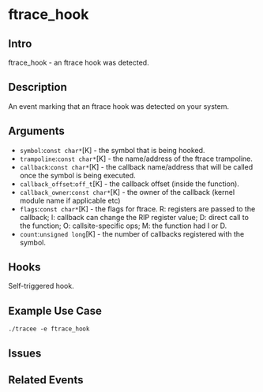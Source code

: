 # ftrace_hook

## Intro
ftrace_hook - an ftrace hook was detected.

## Description
An event marking that an ftrace hook was detected on your system.

## Arguments
* `symbol`:`const char*`[K] - the symbol that is being hooked. 
* `trampoline`:`const char*`[K] - the name/address of the ftrace trampoline.
* `callback`:`const char*`[K] - the callback name/address that will be called once the symbol is being executed.
* `callback_offset`:`off_t`[K] - the callback offset (inside the function).
* `callback_owner`:`const char*`[K] - the owner of the callback (kernel module name if applicable etc)
* `flags`:`const char*`[K] - the flags for ftrace. R: registers are passed to the callback; I: callback can change the RIP register value; D: direct call to the function; O: callsite-specific ops; M: the function had I or D.
* `count`:`unsigned long`[K] - the number of callbacks registered with the symbol.


## Hooks
Self-triggered hook.

## Example Use Case

```console
./tracee -e ftrace_hook
```

## Issues

## Related Events
